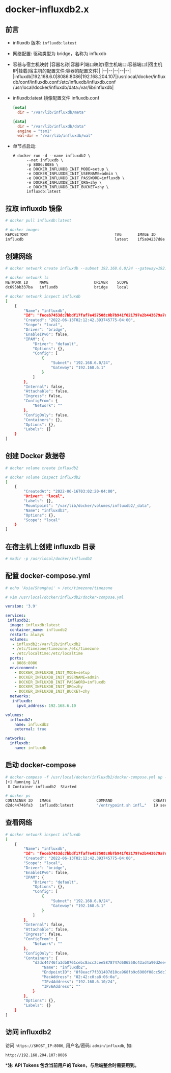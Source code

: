 # docker-influxdb2.x

## 前言

- influxdb 版本: ```influxdb:latest```

- 网络配置: 驱动类型为 bridge，名称为 influxdb

- 容器与宿主机映射
    |容器名称|容器IP|端口映射(宿主机端口:容器端口)|宿主机IP|挂载(宿主机的配置文件:容器的配置文件)|
    |--|--|--|--|--|
    |influxdb|192.168.6.0|8086:8086|192.168.204.107|/usr/local/docker/influxdb/conf/influxdb.conf:/etc/influxdb/influxdb.conf<br />/usr/local/docker/influxdb/data:\/var/lib/influxdb|

- influxdb:latest 镜像配置文件 influxdb.conf
    ```conf
    [meta]
      dir = "/var/lib/influxdb/meta"

    [data]
      dir = "/var/lib/influxdb/data"
      engine = "tsm1"
      wal-dir = "/var/lib/influxdb/wal"
    ```

- 单节点启动:
    ```
    # docker run -d --name influxdb2 \
          --net influxdb \
          -p 8086:8086 \
          -e DOCKER_INFLUXDB_INIT_MODE=setup \
          -e DOCKER_INFLUXDB_INIT_USERNAME=admin \
          -e DOCKER_INFLUXDB_INIT_PASSWORD=influxdb \
          -e DOCKER_INFLUXDB_INIT_ORG=zhy \
          -e DOCKER_INFLUXDB_INIT_BUCKET=zhy \
          influxdb:latest
    ```

## 拉取 influxdb 镜像

```bash
# docker pull influxdb:latest

# docker images
REPOSITORY                                      TAG       IMAGE ID       CREATED         SIZE
influxdb                                        latest    1f5a04237d8e   5 months ago    346MB
```

## 创建网络

```bash
# docker network create influxdb --subnet 192.168.6.0/24 --gateway=192.168.6.1

# docker network ls
NETWORK ID     NAME                    DRIVER    SCOPE
dc695bb337ba   influxdb                bridge    local

# docker network inspect influxdb
[
    {
        "Name": "influxdb",
        "Id": "feceb7453dc7bbdf17faf7e457508c0b7b941f021797e2b443679a7d011bd2f4",
        "Created": "2022-06-13T02:12:42.393745775-04:00",
        "Scope": "local",
        "Driver": "bridge",
        "EnableIPv6": false,
        "IPAM": {
            "Driver": "default",
            "Options": {},
            "Config": [
                {
                    "Subnet": "192.168.6.0/24",
                    "Gateway": "192.168.6.1"
                }
            ]
        },
        "Internal": false,
        "Attachable": false,
        "Ingress": false,
        "ConfigFrom": {
            "Network": ""
        },
        "ConfigOnly": false,
        "Containers": {},
        "Options": {},
        "Labels": {}
    }
]
```

## 创建 Docker 数据卷

```bash
# docker volume create influxdb2

# docker volume inspect influxdb2
[
    {
        "CreatedAt": "2022-06-16T03:02:20-04:00",
        "Driver": "local",
        "Labels": {},
        "Mountpoint": "/var/lib/docker/volumes/influxdb2/_data",
        "Name": "influxdb2",
        "Options": {},
        "Scope": "local"
    }
]
```

## 在宿主机上创建 influxdb 目录

```bash
# mkdir -p /usr/local/docker/influxdb2
```

## 配置 docker-compose.yml

```bash
# echo 'Asia/Shanghai' > /etc/timezone/timezone

# vim /usr/local/docker/influxdb2/docker-compose.yml
```

```yml
version: '3.9'

services:
 influxdb2:
  image: influxdb:latest
  container_name: influxdb2
  restart: always
  volumes:
   - influxdb2:/var/lib/influxdb2
   - /etc/timezone/timezone:/etc/timezone
   - /etc/localtime:/etc/localtime
  ports:
   - 8086:8086
  environment:
    - DOCKER_INFLUXDB_INIT_MODE=setup
    - DOCKER_INFLUXDB_INIT_USERNAME=admin
    - DOCKER_INFLUXDB_INIT_PASSWORD=influxdb
    - DOCKER_INFLUXDB_INIT_ORG=zhy
    - DOCKER_INFLUXDB_INIT_BUCKET=zhy
  networks:
   influxdb:
     ipv4_address: 192.168.6.10

volumes:
  influxdb2:
    name: influxdb2
    external: true

networks:
  influxdb:
    name: influxdb
```

## 启动 docker-compose

```bash
# docker-compose -f /usr/local/docker/influxdb2/docker-compose.yml up -d
[+] Running 1/1
 ⠿ Container influxdb2  Started                                                                                  0.6s

# docker ps
CONTAINER ID   IMAGE                    COMMAND                  CREATED          STATUS          PORTS                                                                                            NAMES
d2dc44746fa3   influxdb:latest          "/entrypoint.sh infl…"   19 seconds ago   Up 19 seconds   0.0.0.0:8086->8086/tcp, :::8086->8086/tcp                                                        influxdb2
```

## 查看网络

```bash
# docker network inspect influxdb
[
    {
        "Name": "influxdb",
        "Id": "feceb7453dc7bbdf17faf7e457508c0b7b941f021797e2b443679a7d011bd2f4",
        "Created": "2022-06-13T02:12:42.393745775-04:00",
        "Scope": "local",
        "Driver": "bridge",
        "EnableIPv6": false,
        "IPAM": {
            "Driver": "default",
            "Options": {},
            "Config": [
                {
                    "Subnet": "192.168.6.0/24",
                    "Gateway": "192.168.6.1"
                }
            ]
        },
        "Internal": false,
        "Attachable": false,
        "Ingress": false,
        "ConfigFrom": {
            "Network": ""
        },
        "ConfigOnly": false,
        "Containers": {
            "d2dc44746fa3db8761cebc8acc2cee5878747d606550c43ad4a90d2ee49de63b": {
                "Name": "influxdb2",
                "EndpointID": "8f8eacf7f331407d10ca968fb9c6900f08cc5dc730dd37e8815ab585e1f2bcfc",
                "MacAddress": "02:42:c0:a8:06:0a",
                "IPv4Address": "192.168.6.10/24",
                "IPv6Address": ""
            }
        },
        "Options": {},
        "Labels": {}
    }
]
```

## 访问 influxdb2

访问 ```https://$HOST_IP:8086```, 用户名/密码: ```admin/influxdb```, 如:

```
http://192.168.204.107:8086
```

***注: API Tokens 包含当前用户的 Token，与后端整合时需要用到。**
